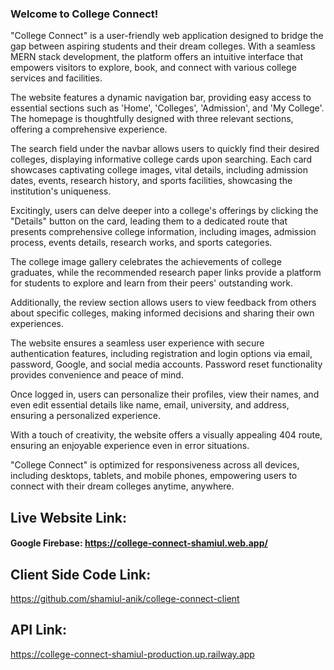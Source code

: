 <h3>Welcome to College Connect!</h3>

"College Connect" is a user-friendly web application designed to bridge the gap between aspiring students and their dream colleges. With a seamless MERN stack development, the platform offers an intuitive interface that empowers visitors to explore, book, and connect with various college services and facilities.

The website features a dynamic navigation bar, providing easy access to essential sections such as 'Home', 'Colleges', 'Admission', and 'My College'. The homepage is thoughtfully designed with three relevant sections, offering a comprehensive experience.

The search field under the navbar allows users to quickly find their desired colleges, displaying informative college cards upon searching. Each card showcases captivating college images, vital details, including admission dates, events, research history, and sports facilities, showcasing the institution's uniqueness.

Excitingly, users can delve deeper into a college's offerings by clicking the "Details" button on the card, leading them to a dedicated route that presents comprehensive college information, including images, admission process, events details, research works, and sports categories.

The college image gallery celebrates the achievements of college graduates, while the recommended research paper links provide a platform for students to explore and learn from their peers' outstanding work.

Additionally, the review section allows users to view feedback from others about specific colleges, making informed decisions and sharing their own experiences.

The website ensures a seamless user experience with secure authentication features, including registration and login options via email, password, Google, and social media accounts. Password reset functionality provides convenience and peace of mind.

Once logged in, users can personalize their profiles, view their names, and even edit essential details like name, email, university, and address, ensuring a personalized experience.

With a touch of creativity, the website offers a visually appealing 404 route, ensuring an enjoyable experience even in error situations.

"College Connect" is optimized for responsiveness across all devices, including desktops, tablets, and mobile phones, empowering users to connect with their dream colleges anytime, anywhere.


## Live Website Link: 
#### Google Firebase: https://college-connect-shamiul.web.app/

## Client Side Code Link:
https://github.com/shamiul-anik/college-connect-client

## API Link:
https://college-connect-shamiul-production.up.railway.app


